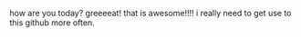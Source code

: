 how are you today?
greeeeat!
that is awesome!!!! i really need to get use to this github more often.